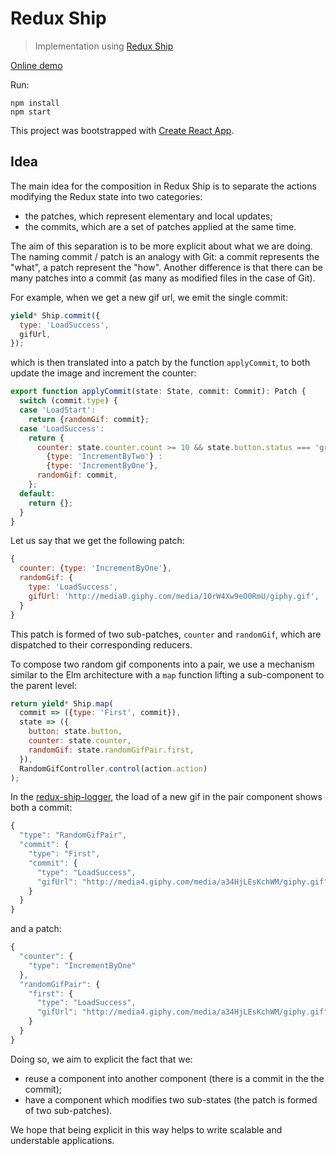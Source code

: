 # Redux Ship
> Implementation using [Redux Ship](https://github.com/clarus/redux-ship)

[Online demo](http://clarus.github.io/redux-ship/examples/scalable-frontend-with-elm-or-redux)

Run:
```
npm install
npm start
```

This project was bootstrapped with [Create React App](https://github.com/facebookincubator/create-react-app).

## Idea
The main idea for the composition in Redux Ship is to separate the actions modifying the Redux state into two categories:
* the patches, which represent elementary and local updates;
* the commits, which are a set of patches applied at the same time.

The aim of this separation is to be more explicit about what we are doing. The naming commit / patch is an analogy with Git: a commit represents the "what", a patch represent the "how". Another difference is that there can be many patches into a commit (as many as modified files in the case of Git).

For example, when we get a new gif url, we emit the single commit:
```js
yield* Ship.commit({
  type: 'LoadSuccess',
  gifUrl,
});
```
which is then translated into a patch by the function `applyCommit`, to both update the image and increment the counter:
```js
export function applyCommit(state: State, commit: Commit): Patch {
  switch (commit.type) {
  case 'LoadStart':
    return {randomGif: commit};
  case 'LoadSuccess':
    return {
      counter: state.counter.count >= 10 && state.button.status === 'green' ?
        {type: 'IncrementByTwo'} :
        {type: 'IncrementByOne'},
      randomGif: commit,
    };
  default:
    return {};
  }
}
```
Let us say that we get the following patch:
```js
{
  counter: {type: 'IncrementByOne'},
  randomGif: {
    type: 'LoadSuccess',
    gifUrl: 'http://media0.giphy.com/media/10rW4Xw9eO0RmU/giphy.gif',
  }
}
```
This patch is formed of two sub-patches, `counter` and `randomGif`, which are dispatched to their corresponding reducers.

To compose two random gif components into a pair, we use a mechanism similar to the Elm architecture with a `map` function lifting a sub-component to the parent level:
```js
return yield* Ship.map(
  commit => ({type: 'First', commit}),
  state => ({
    button: state.button,
    counter: state.counter,
    randomGif: state.randomGifPair.first,
  }),
  RandomGifController.control(action.action)
);
```

In the [redux-ship-logger](https://github.com/clarus/redux-ship-logger), the load of a new gif in the pair component shows both a commit:
```js
{
  "type": "RandomGifPair",
  "commit": {
    "type": "First",
    "commit": {
      "type": "LoadSuccess",
      "gifUrl": "http://media4.giphy.com/media/a34HjLEsKchWM/giphy.gif"
    }
  }
}
```
and a patch:
```js
{
  "counter": {
    "type": "IncrementByOne"
  },
  "randomGifPair": {
    "first": {
      "type": "LoadSuccess",
      "gifUrl": "http://media4.giphy.com/media/a34HjLEsKchWM/giphy.gif"
    }
  }
}
```
Doing so, we aim to explicit the fact that we:
* reuse a component into another component (there is a commit in the the commit);
* have a component which modifies two sub-states (the patch is formed of two sub-patches).

We hope that being explicit in this way helps to write scalable and understable applications.
